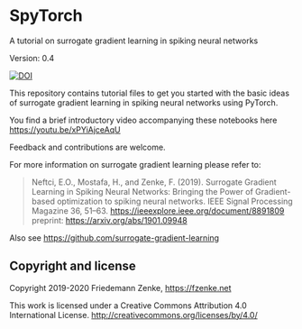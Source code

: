 # SpyTorch
A tutorial on surrogate gradient learning in spiking neural networks

Version: 0.4

[![DOI](https://zenodo.org/badge/170391179.svg)](https://zenodo.org/badge/latestdoi/170391179)

This repository contains tutorial files to get you started with the basic ideas
of surrogate gradient learning in spiking neural networks using PyTorch. 

You find a brief introductory video accompanying these notebooks here https://youtu.be/xPYiAjceAqU

Feedback and contributions are welcome.

For more information on surrogate gradient learning please refer to:
> Neftci, E.O., Mostafa, H., and Zenke, F. (2019). Surrogate Gradient Learning in Spiking Neural Networks: Bringing the Power of Gradient-based optimization to spiking neural networks. IEEE Signal Processing Magazine 36, 51–63.
> https://ieeexplore.ieee.org/document/8891809
> preprint: https://arxiv.org/abs/1901.09948


Also see https://github.com/surrogate-gradient-learning

## Copyright and license

Copyright 2019-2020 Friedemann Zenke, https://fzenke.net

This work is licensed under a Creative Commons Attribution 4.0 International License.
http://creativecommons.org/licenses/by/4.0/
